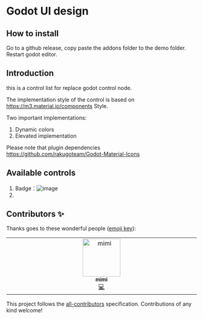 # Godot UI design

## How to install

Go to a github release, copy paste the addons folder to the demo folder. Restart godot editor.

## Introduction

this is a control list for replace godot control node.

The implementation style of the control is based on https://m3.material.io/components Style.

Two important implementations:
1. Dynamic colors
2. Elevated implementation

Please note that plugin dependencies https://github.com/rakugoteam/Godot-Material-Icons

## Available controls
1. Badge：![image](https://github.com/aiaimimi0920/godot-ui-design/assets/153103332/ff6614d8-96a0-436c-b5e2-6ad1f6d6b271)
2. 


## Contributors ✨

Thanks goes to these wonderful people ([emoji key](https://allcontributors.org/docs/en/emoji-key)):

<!-- ALL-CONTRIBUTORS-LIST:START - Do not remove or modify this section -->
<!-- prettier-ignore-start -->
<!-- markdownlint-disable -->
<table>
  <tbody>
    <tr>
      <td align="center" valign="top" width="14.28%"><a href="https://github.com/aiaimimi0920"><img src="https://avatars.githubusercontent.com/u/153103332?v=4?s=100" width="100px;" alt="mimi"/><br /><sub><b>mimi</b></sub></a><br /><a href="https://github.com/aiaimimi0920/godot-tts/commits?author=aiaimimi0920" title="Code">💻</a></td>
    </tr>
  </tbody>
</table>

<!-- markdownlint-restore -->
<!-- prettier-ignore-end -->

<!-- ALL-CONTRIBUTORS-LIST:END -->

This project follows the [all-contributors](https://github.com/all-contributors/all-contributors) specification. Contributions of any kind welcome!
